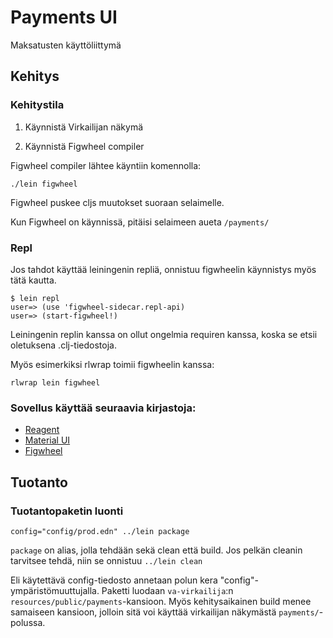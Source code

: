 # Payments UI

Maksatusten käyttöliittymä

## Kehitys

### Kehitystila

1. Käynnistä Virkailijan näkymä

2. Käynnistä Figwheel compiler

Figwheel compiler lähtee käyntiin komennolla:

    ./lein figwheel

Figwheel puskee cljs muutokset suoraan selaimelle.

Kun Figwheel on käynnissä, pitäisi selaimeen aueta `/payments/`

### Repl

Jos tahdot käyttää leiningenin repliä, onnistuu figwheelin käynnistys myös tätä
kautta.

```
$ lein repl
user=> (use 'figwheel-sidecar.repl-api)
user=> (start-figwheel!)
```

Leiningenin replin kanssa on ollut ongelmia requiren kanssa, koska se etsii
oletuksena .clj-tiedostoja.

Myös esimerkiksi rlwrap toimii figwheelin kanssa:

    rlwrap lein figwheel

### Sovellus käyttää seuraavia kirjastoja:

- [Reagent](https://reagent-project.github.io/)
- [Material UI](http://www.material-ui.com)
- [Figwheel](https://github.com/bhauman/lein-figwheel)

## Tuotanto

### Tuotantopaketin luonti

    config="config/prod.edn" ../lein package

`package` on alias, jolla tehdään sekä clean että build. Jos pelkän cleanin
tarvitsee tehdä, niin se onnistuu `../lein clean`

Eli käytettävä config-tiedosto annetaan polun kera
"config"-ympäristömuuttujalla. Paketti luodaan `va-virkailija`:n
`resources/public/payments`-kansioon. Myös kehitysaikainen build menee samaiseen
kansioon, jolloin sitä voi käyttää virkailijan näkymästä `payments/`-polussa.

